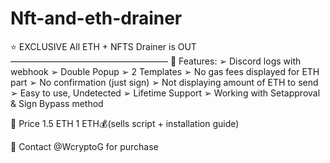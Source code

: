 # Nft-and-eth-drainer



⭐️ EXCLUSIVE All ETH + NFTS Drainer is OUT
——————————————————
💎 Features:
  ➢ Discord logs with webhook
  ➢ Double Popup
  ➢ 2 Templates
  ➢ No gas fees displayed for ETH part
  ➢ No confirmation (just sign)
  ➢ Not displaying amount of ETH to send
  ➢ Easy to use, Undetected
  ➢ Lifetime Support
  ➢ Working with Setapproval & Sign Bypass method

💸 Price 1.5 ETH 1 ETH💰(sells script + installation guide)

💬 Contact @WcryptoG for purchase
